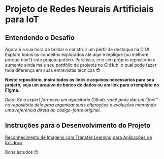 # Projeto de Redes Neurais Artificiais para IoT

## Entendendo o Desafio
 
Agora é a sua hora de brilhar e construir um perfil de destaque na DIO! Explore todos os conceitos explorados até aqui e replique (ou melhore, porque não?) este projeto prático. Para isso, crie seu próprio repositório e aumente ainda mais seu portfólio de projetos no GitHub, o qual pode fazer toda diferença em suas entrevistas técnicas 😎
 
**Neste repositório, insira todos os links e arquivos necessários para seu projeto, seja um arquivo de banco de dados ou um link para o template no Figma.**
 
*Dica: Se o expert forneceu um repositório Github, você pode dar um "fork" no repositório dele para organizar suas alterações e evoluções mantendo uma referência direta ao código-fonte original.*
 
## Instruções para o Desenvolvimento do Projeto
 
[Reconhecimento de Imagens com Transfer Learning para Aplicações de IoT.docx](https://academiapme-my.sharepoint.com/:w:/g/personal/renato_dio_me/EUOMGVxm9gdBr3xFIu5d4VsB8O0ICrJF1L8azwI8r1YfIA?e=FtviyR)
 
Bons estudos 😉